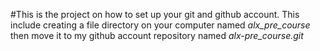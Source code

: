#This is the project on how to set up your git and github account.
This include creating a file directory on your computer named *alx_pre_course* then move it to my github account repository named *alx-pre_course.git* 